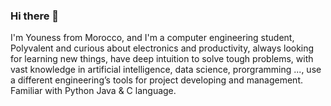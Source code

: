 ### Hi there 👋

I'm Youness from Morocco, and I'm a computer engineering student, Polyvalent and curious about electronics and productivity, always looking for learning new things, have deep intuition to solve tough problems, with vast knowledge in artificial intelligence, data science, prorgramming ...,  use a different engineering’s tools for project
developing and management. Familiar with Python Java & C language.
<!--
**younessbakache/younessbakache** is a ✨ _special_ ✨ repository because its `README.md` (this file) appears on your GitHub profile.

Here are some ideas to get you started:

- 🔭 I’m currently working on ...
- 🌱 I’m currently learning ...
- 👯 I’m looking to collaborate on ...
- 🤔 I’m looking for help with ...
- 💬 Ask me about ...
- 📫 How to reach me: ...
- 😄 Pronouns: ...
- ⚡ Fun fact: ...
-->
